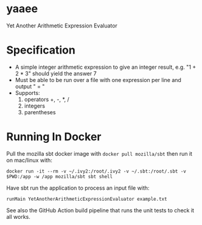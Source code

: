 # yaaee

Yet Another Arithmetic Expression Evaluator

# Specification

 * A simple integer arithmetic expression to give an integer result, e.g. "1 + 2 * 3" should yield the answer 7
 * Must be able to be run over a file with one expression per line and output "<expr> = <answer>"
 * Supports: 
   1. operators +, -, *, /
   2. integers
   3. parentheses
   
# Running In Docker

Pull the mozilla sbt docker image with `docker pull mozilla/sbt` then run it on mac/linux with: 

```shell
docker run -it --rm -v ~/.ivy2:/root/.ivy2 -v ~/.sbt:/root/.sbt -v $PWD:/app -w /app mozilla/sbt sbt shell
```

Have sbt run the application to process an input file with: 

```shell
runMain YetAnotherArithmeticExpressionEvaluator example.txt
```

See also the GitHub Action build pipeline that runs the unit tests to check it all works. 
